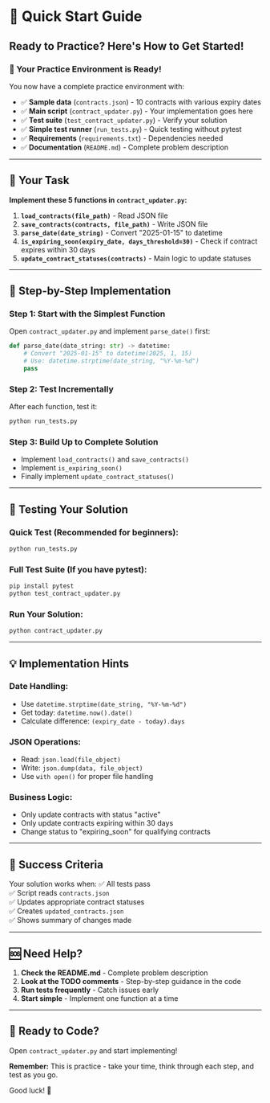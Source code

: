 # 🚀 Quick Start Guide

## Ready to Practice? Here's How to Get Started!

### 📁 Your Practice Environment is Ready!

You now have a complete practice environment with:
- ✅ **Sample data** (`contracts.json`) - 10 contracts with various expiry dates
- ✅ **Main script** (`contract_updater.py`) - Your implementation goes here
- ✅ **Test suite** (`test_contract_updater.py`) - Verify your solution
- ✅ **Simple test runner** (`run_tests.py`) - Quick testing without pytest
- ✅ **Requirements** (`requirements.txt`) - Dependencies needed
- ✅ **Documentation** (`README.md`) - Complete problem description

---

## 🎯 Your Task

**Implement these 5 functions in `contract_updater.py`:**

1. **`load_contracts(file_path)`** - Read JSON file
2. **`save_contracts(contracts, file_path)`** - Write JSON file  
3. **`parse_date(date_string)`** - Convert "2025-01-15" to datetime
4. **`is_expiring_soon(expiry_date, days_threshold=30)`** - Check if contract expires within 30 days
5. **`update_contract_statuses(contracts)`** - Main logic to update statuses

---

## 🚀 Step-by-Step Implementation

### Step 1: Start with the Simplest Function
Open `contract_updater.py` and implement `parse_date()` first:
```python
def parse_date(date_string: str) -> datetime:
    # Convert "2025-01-15" to datetime(2025, 1, 15)
    # Use: datetime.strptime(date_string, "%Y-%m-%d")
    pass
```

### Step 2: Test Incrementally
After each function, test it:
```bash
python run_tests.py
```

### Step 3: Build Up to Complete Solution
- Implement `load_contracts()` and `save_contracts()`
- Implement `is_expiring_soon()`
- Finally implement `update_contract_statuses()`

---

## 🧪 Testing Your Solution

### Quick Test (Recommended for beginners):
```bash
python run_tests.py
```

### Full Test Suite (If you have pytest):
```bash
pip install pytest
python test_contract_updater.py
```

### Run Your Solution:
```bash
python contract_updater.py
```

---

## 💡 Implementation Hints

### Date Handling:
- Use `datetime.strptime(date_string, "%Y-%m-%d")`
- Get today: `datetime.now().date()`
- Calculate difference: `(expiry_date - today).days`

### JSON Operations:
- Read: `json.load(file_object)`
- Write: `json.dump(data, file_object)`
- Use `with open()` for proper file handling

### Business Logic:
- Only update contracts with status "active"
- Only update contracts expiring within 30 days
- Change status to "expiring_soon" for qualifying contracts

---

## 🎯 Success Criteria

Your solution works when:
✅ All tests pass  
✅ Script reads `contracts.json`  
✅ Updates appropriate contract statuses  
✅ Creates `updated_contracts.json`  
✅ Shows summary of changes made  

---

## 🆘 Need Help?

1. **Check the README.md** - Complete problem description
2. **Look at the TODO comments** - Step-by-step guidance in the code
3. **Run tests frequently** - Catch issues early
4. **Start simple** - Implement one function at a time

---

## 🎉 Ready to Code?

Open `contract_updater.py` and start implementing! 

**Remember:** This is practice - take your time, think through each step, and test as you go.

Good luck! 🚀
